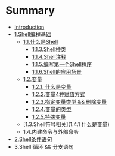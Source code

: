 # Summary

* [Introduction](README.md)
* [1.Shell编程基础](a-a.md)
  * [1.1.什么是Shell](a-a/aa.md)
    * [1.1.3.Shell种类](a-a/shellzhong-lei.md)
    * [1.1.4.Shell注释](a-a/shellzhu-shi.md)
    * [1.1.5.编写第一个Shell程序](a-a/113bian-xie-di-yi-ge-shell-cheng-xu.md)
    * [1.1.6.Shell的应用场景](a-a/shellde-ying-yong-chang-jing.md)
  * [1.2.变量](a-a/bian-liang.md)
    * [1.2.1. 什么是变量](a-a/shi-yao-shi-bian-liang.md)
    * [1.2.2.变量4种赋值方式](a-a/bian-liang-4-zhong-fu-zhi-fang-shi.md)
    * [1.2.3.指定变量类型 && 删除变量](a-a/zhi-ding-bian-liang-lei-xing-andand-shan-chu-bian-liang.md)
    * [1.2.4.变量的类型](a-a/bian-liang-de-lei-xing.md)
    * [1.2.5.特殊变量](a-a/te-shu-bian-liang.md)
  * [1.3.Shell符号相关](1.4.1 什么是变量)
  * 1.4.内建命令与外部命令
* [2.Shell条件语句](2shelltiao-jian-yu-ju.md)
* 3.Shell 循环 && 分支语句


